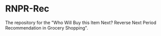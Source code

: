 # RNPR-Rec
The repository for the "Who Will Buy this Item Next? Reverse Next Period Recommendation in Grocery Shopping".
